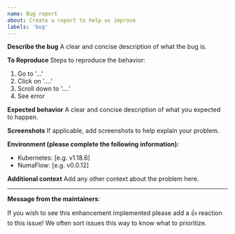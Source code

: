 ```yaml
---
name: Bug report
about: Create a report to help us improve
labels: 'bug'
---
```


**Describe the bug**
A clear and concise description of what the bug is.

**To Reproduce**
Steps to reproduce the behavior:
1. Go to '...'
2. Click on '....'
3. Scroll down to '....'
4. See error

**Expected behavior**
A clear and concise description of what you expected to happen.

**Screenshots**
If applicable, add screenshots to help explain your problem.

**Environment (please complete the following information):**
 - Kubernetes: [e.g. v1.18.6]
 - NumaFlow: [e.g. v0.0.12]

**Additional context**
Add any other context about the problem here.

---
<!-- Issue Author: Don't delete this message to encourage other users to support your issue! -->
**Message from the maintainers**:

If you wish to see this enhancement implemented please add a 👍 reaction to this issue! We often sort issues this way to know what to prioritize.
